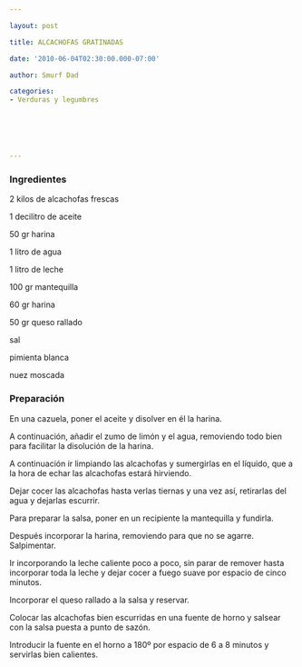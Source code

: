 ```yaml
---

layout: post

title: ALCACHOFAS GRATINADAS

date: '2010-06-04T02:30:00.000-07:00'

author: Smurf Dad

categories:
- Verduras y legumbres






---
```


<h3>Ingredientes</h3>

2 kilos de alcachofas frescas

1 decilitro de aceite

50 gr harina

1 litro de agua

1 litro de leche

100 gr mantequilla

60 gr harina

50 gr queso rallado

sal

pimienta blanca

nuez moscada

<h3>Preparación</h3>

En una cazuela, poner el aceite y disolver en él la harina.

A continuación, añadir el zumo de limón y el agua, removiendo todo bien para facilitar la disolución de la harina.

A continuación ir limpiando las alcachofas y sumergirlas en el líquido, que a la hora de echar las alcachofas estará hirviendo.

Dejar cocer las alcachofas hasta verlas tiernas y una vez así, retirarlas del agua y dejarlas escurrir.

Para preparar la salsa, poner en un recipiente la mantequilla y fundirla.

Después incorporar la harina, removiendo para que no se agarre. Salpimentar.

Ir incorporando la leche caliente poco a poco, sin parar de remover hasta incorporar toda la leche y dejar cocer a fuego suave por espacio de cinco minutos.

Incorporar el queso rallado a la salsa y reservar.

Colocar las alcachofas bien escurridas en una fuente de horno y salsear con la salsa puesta a punto de sazón.

Introducir la fuente en el horno a 180&ordm; por espacio de 6 a 8 minutos y servirlas bien calientes.


